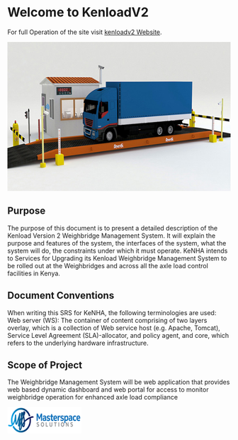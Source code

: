 # Welcome to KenloadV2

For full Operation of the site visit [kenloadv2 Website](https://kenloadv2.netlify.app/).

![image info](pictures/axel-load2.png)

## Purpose

The purpose of this document is to present a detailed description of the Kenload Version 2 Weighbridge Management System. It will explain the purpose and features of the system, the interfaces of the system, what the system will do, the constraints under which it must operate. 
KeNHA intends to Services for Upgrading its Kenload Weighbridge Management System to be rolled out at the Weighbridges and across all the axle load control facilities in Kenya. 

## Document Conventions

When writing this SRS for KeNHA, the following terminologies are used:
Web server (WS): The container of content comprising of two layers overlay, which is a collection of Web service host (e.g. Apache, Tomcat), Service Level Agreement (SLA)-allocator, and policy agent, and core, which refers to the underlying hardware infrastructure.


## Scope of Project

The Weighbridge Management System will be web application that provides web based dynamic dashboard and web portal for access to monitor weighbridge operation for enhanced axle load compliance



![image info](pictures/masterspacelogo.png)